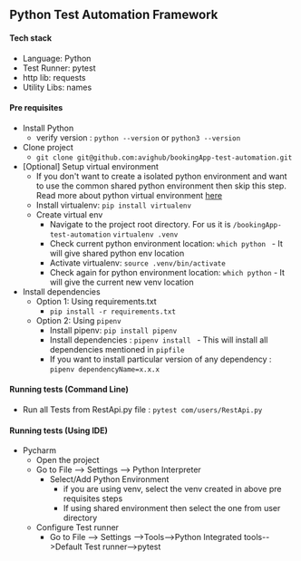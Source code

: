 
## Python Test Automation Framework
#### Tech stack
- Language: Python
- Test Runner: pytest
- http lib: requests
- Utility Libs: names

#### Pre requisites
- Install Python
	- verify version : ```python --version``` or ```python3 --version```
-  Clone project
	- ```git clone git@github.com:avighub/bookingApp-test-automation.git```
- [Optional] Setup virtual environment
	- If you don't want to create a isolated python environment and want to use the common shared python environment then skip this step.
 Read more about python virtual environment [here](https://docs.python.org/3/tutorial/venv.html)
	- Install virtualenv: ```pip install virtualenv ```
	- Create virtual env
		- Navigate to the project root directory. For us it is ```/bookingApp-test-automation```
		```virtualenv .venv ``` 
		- Check current python environment location: ```which python ``` - It will give shared python env location
		- Activate virtualenv: ```source .venv/bin/activate ```
		- Check again for  python environment location: ```which python``` - It will give the current new venv location
- Install dependencies
	- Option 1: Using requirements.txt
		- 	```pip install -r requirements.txt```
	- Option 2: Using ```pipenv```
		- Install pipenv: ``pip install pipenv ``
		- Install dependencies : ``pipenv install `` - This will install all dependencies mentioned in ``pipfile``
		- If you want to install particular version of any dependency : ``pipenv dependencyName=x.x.x``


#### Running tests (Command Line)
- Run all Tests from RestApi.py file : ```pytest com/users/RestApi.py```

#### Running tests (Using IDE)
- Pycharm
  - Open the project
  - Go to File --> Settings --> Python Interpreter
    - Select/Add Python Environment 
      - if you are using venv, select the venv created in above pre requisites steps
      - If using shared environment then select the one from user directory
  - Configure Test runner
    - Go to File --> Settings -->Tools-->Python Integrated tools-->Default Test runner-->pytest
